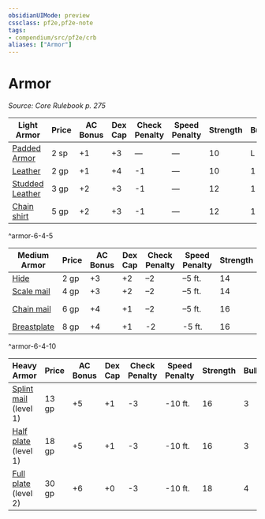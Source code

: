 ```yaml
---
obsidianUIMode: preview
cssclass: pf2e,pf2e-note
tags:
- compendium/src/pf2e/crb
aliases: ["Armor"]
---
```

# Armor  
*Source: Core Rulebook p. 275*  

| Light Armor | Price | AC Bonus | Dex Cap | Check Penalty | Speed Penalty | Strength | Bulk | Group | Armor Traits |
|-------------|-------|----------|---------|---------------|---------------|----------|------|-------|--------------|
| [Padded Armor](../../TTRPGShare_Community_Vaults/Pathfinder_2E/equipment/items/padded-armor.md) | 2 sp | +1 | +3 | — | — | 10 | L | Cloth | [Comfort](/rules/traits/comfort.md) |
| [Leather](../../TTRPGShare_Community_Vaults/Pathfinder_2E/equipment/items/leather.md) | 2 gp | +1 | +4 | -1 | — | 10 | 1 | Leather | — |
| [Studded Leather](../../TTRPGShare_Community_Vaults/Pathfinder_2E/equipment/items/studded-leather.md) | 3 gp | +2 | +3 | -1 | — | 12 | 1 | Leather | — |
| [Chain shirt](../../TTRPGShare_Community_Vaults/Pathfinder_2E/equipment/items/chain-shirt.md) | 5 gp | +2 | +3 | -1 | — | 12 | 1 | Chain | [Flexible](/rules/traits/flexible.md), [Noisy](/rules/traits/noisy.md) |
^armor-6-4-5

| Medium Armor | Price | AC Bonus | Dex Cap | Check Penalty | Speed Penalty | Strength | Bulk | Group | Armor Traits |
|--------------|-------|----------|---------|---------------|---------------|----------|------|-------|--------------|
| [Hide](../../TTRPGShare_Community_Vaults/Pathfinder_2E/equipment/items/hide.md) | 2 gp | +3 | +2 | –2 | –5 ft. | 14 | 2 | Leather | — |
| [Scale mail](../../TTRPGShare_Community_Vaults/Pathfinder_2E/equipment/items/scale-mail.md) | 4 gp | +3 | +2 | –2 | –5 ft. | 14 | 2 | Composite | — |
| [Chain mail](../../TTRPGShare_Community_Vaults/Pathfinder_2E/equipment/items/chain-mail.md) | 6 gp | +4 | +1 | –2 | –5 ft. | 16 | 2 | Chain | [Flexible](/rules/traits/flexible.md), [Noisy](/rules/traits/noisy.md) |
| [Breastplate](../../TTRPGShare_Community_Vaults/Pathfinder_2E/equipment/items/breastplate.md) | 8 gp | +4 | +1 | -2 | -5 ft. | 16 | 2 | Plate | — |
^armor-6-4-10

| Heavy Armor | Price | AC Bonus | Dex Cap | Check Penalty | Speed Penalty | Strength | Bulk | Group | Armor Traits |
|-------------|-------|----------|---------|---------------|---------------|----------|------|-------|--------------|
| [Splint mail](../../TTRPGShare_Community_Vaults/Pathfinder_2E/equipment/items/splint-mail.md) (level 1) | 13 gp | +5 | +1 | -3 | -10 ft. | 16 | 3 | Composite | — |
| [Half plate](../../TTRPGShare_Community_Vaults/Pathfinder_2E/equipment/items/half-plate.md) (level 1) | 18 gp | +5 | +1 | -3 | -10 ft. | 16 | 3 | Plate | — |
| [Full plate](../../TTRPGShare_Community_Vaults/Pathfinder_2E/equipment/items/full-plate.md) (level 2) | 30 gp | +6 | +0 | -3 | -10 ft. | 18 | 4 | Plate | [Bulwark](/rules/traits/bulwark.md) |